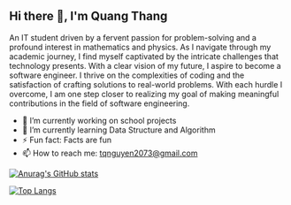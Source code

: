 ## Hi there 👋, I'm Quang Thang
An IT student driven by a fervent passion for problem-solving and a profound interest in mathematics and physics. As I navigate through my academic journey, I find myself captivated by the intricate challenges that technology presents. With a clear vision of my future, I aspire to become a software engineer. I thrive on the complexities of coding and the satisfaction of crafting solutions to real-world problems. With each hurdle I overcome, I am one step closer to realizing my goal of making meaningful contributions in the field of software engineering.


- 🔭 I’m currently working on school projects
- 🌱 I’m currently learning Data Structure and Algorithm
- ⚡ Fun fact: Facts are fun
- 📫 How to reach me: tqnguyen2073@gmail.com


[![Anurag's GitHub stats](https://github-readme-stats.vercel.app/api?username=tqnguyen2073)](https://github.com/anuraghazra/github-readme-stats)

[![Top Langs](https://github-readme-stats.vercel.app/api/top-langs/?username=tqnguyen2073&layout=donut-vertical)](https://github.com/anuraghazra/github-readme-stats)
<!--
**tqnguyen2073/tqnguyen2073** is a ✨ _special_ ✨ repository because its `README.md` (this file) appears on your GitHub profile.

Here are some ideas to get you started:

- 🔭 I’m currently working on ...
- 🌱 I’m currently learning ...
- 👯 I’m looking to collaborate on ...
- 🤔 I’m looking for help with ...
- 💬 Ask me about ...
- 📫 How to reach me: ...
- 😄 Pronouns: ...
- ⚡ Fun fact: ...
-->
